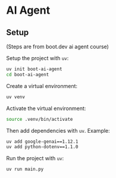 # AI Agent

## Setup

(Steps are from boot.dev ai agent course)

Setup the project with `uv`:

```bash
uv init boot-ai-agent
cd boot-ai-agent
```

Create a virtual environment:

```bash
uv venv
```

Activate the virtual environment:

```bash
source .venv/bin/activate
```

Then add dependencies with `uv`. Example:

```bash
uv add google-genai==1.12.1
uv add python-dotenv==1.1.0
```

Run the project with `uv`:

```bash
uv run main.py
```

